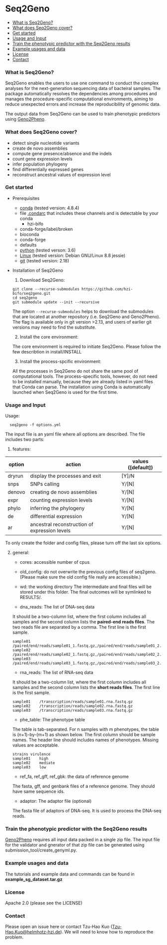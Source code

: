 # Seq2Geno

- [What is Seq2Geno?](#intro)
- [What does Seq2Geno cover?](#functions") 
- [Get started](#install") 
- [Usage and Input](#command") 
- [Train the phenotypic predictor with the Seq2Geno results](#genyml") 
- [Example usages and data](#example") 
- [License](#license") 
- [Contact](#contact") 


### <a name="intro"></a>What is Seq2Geno?
Seq2Geno enables the users to use one command to conduct the complex analyses for the next-generation sequencing data of bacteiral samples. The package  automatically resolves the dependencies among procedures and manages the procedure-specific computational environments, aiming to reduce unexpected errors and increase the reproducibility of genomic data. 

The output data from Seq2Geno can be used to train phenotypic predictors using [Geno2Pheno](https://genopheno.bifo.helmholtz-hzi.de).

### <a name="functions"></a>What does Seq2Geno cover?
- detect single nucleotide variants
- create de novo assemblies
- compute gene presence/absence and the indels
- count gene expression levels
- infer population phylogeny
- find differentially expressed genes
- reconstruct ancestral values of expression level

### <a name="install"></a>Get started
- Prerequisites

    - [conda](https://docs.conda.io/projects/conda/en/latest/user-guide/install/linux.html) (tested version: 4.8.4)
    - file [.condarc](https://docs.conda.io/projects/conda/en/latest/user-guide/tasks/manage-channels.html) that includes these channels and is detectable by your conda
    	- hzi-bifo
	- conda-forge/label/broken
	- bioconda
	- conda-forge
	- defaults
    - [python](https://www.python.org/downloads/) (tested verson: 3.6)
    - [Linux](https://www.cyberciti.biz/faq/find-linux-distribution-name-version-number/) (tested version: Debian GNU/Linux 8.8 jessie)
    - [git](https://git-scm.com/downloads) (tested version: 2.18)

- Installation of Seq2Geno

    1. Download Seq2Geno:

	```
	git clone --recurse-submodules https://github.com/hzi-bifo/seq2geno.git
	cd seq2geno
	git submodule update --init --recursive
	```

	The option `--recurse-submodules` helps to download the submodules that are located at another repository (i.e. Seq2Geno and Geno2Pheno). The flag is available only in git version >2.13, and users of earlier git versions may need to find the substitute.  

    2. Install the core environment:

	The core environment is required to initiate Seq2Geno. Please follow the few describtion in install/INSTALL

    3. Install the process-spcific environment:
	
	All the processes in Seq2Geno do not share the same pool of computational tools. The process-specific tools, however, do not need to be installed manually, because they are already listed in yaml files that Conda can parse. The installation using Conda is automatically launched when Seq2Geno is used for the first time. 

### <a name="command"></a>Usage and Input

Usage:
```
  seq2geno -f options.yml
```

The input file is an yaml file where all options are described. The file includes two parts:

1. features:

| option | action | values ([default])|
| --- | --- | --- |
| dryrun | display the processes and exit | [Y]/N |
| snps | SNPs calling | Y/[N] |
| denovo | creating de novo assemblies | Y/[N] |
| expr | counting expression levels | Y/[N] |
| phylo | inferring the phylogeny | Y/[N] |
| de | differential expression | Y/[N] |
| ar | ancestral reconstruction of expression levels | Y/[N] |

To only create the folder and config files, please turn off the last six options. 

2. general: 

    - cores: accessible number of cpus

    - old_config: do not overwrite the previous config files of seq2geno. (Please make sure the old config file really are accessible.)

    - wd: the working directory
    The intermediate and final files will be stored under this folder. The final outcomes will be symlinked to RESULTS/.

    - dna_reads: The list of DNA-seq data 

    It should be a two-column list, where the first column includes all samples and the second column lists the __paired-end reads files__. The two reads file are separated by a comma. The first line is the first sample.
    ```
    sample01	/paired/end/reads/sample01_1.fastq.gz,/paired/end/reads/sample01_2.fastq.gz
    sample02	/paired/end/reads/sample02_1.fastq.gz,/paired/end/reads/sample02_2.fastq.gz
    sample03	/paired/end/reads/sample03_1.fastq.gz,/paired/end/reads/sample03_2.fastq.gz
    ```

    - rna_reads: The list of RNA-seq data

    It should be a two-column list, where the first column includes all samples and the second column lists the __short reads files__. The first line is the first sample.
    ```
    sample01	/transcription/reads/sample01.rna.fastq.gz
    sample02	/transcription/reads/sample02.rna.fastq.gz
    sample03	/transcription/reads/sample03.rna.fastq.gz
    ```

    - phe_table: The phenotype table

    The table is tab-separated. For n samples with m phenotypes, the table is (n+1)-by-(m+1) as shown below. The first column should be sample names. The header line should includes names of phenotypes. Missing values are acceptable.
    ```
    strains	virulence
    sample01	high
    sample02	mediate
    sample03	low
    ```

    - ref_fa, ref_gff, ref_gbk: the data of reference genome

    The fasta, gff, and genbank files of a reference genome. They should have same sequence ids. 

    - adaptor: The adaptor file (optional)

    The fasta file of adaptors of DNA-seq. It is used to process the DNA-seq reads. 

### <a name="genyml"></a>Train the phenotypic predictor with the Seq2Geno results 
[Geno2Pheno](https://genopheno.bifo.helmholtz-hzi.de) requires all input data packed in a single zip file. The input file for the validator and gnerator of that zip file can be generated using submission\_tool/create\_genyml.py. 

### <a name="example"></a>Example usages and data
The tutorials and example data and commands can be found in  __example\_sg\_dataset.tar.gz__

### <a name="license"></a>License
Apache 2.0 (please see the LICENSE)

### <a name="contact"></a>Contact
Please open an issue here or contact Tzu-Hao Kuo (Tzu-Hao.Kuo@helmhotz-hzi.de). 
We will need to know how to reproduce the problem. 

